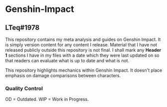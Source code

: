 # Genshin-Impact
## LTeq#1978

This repository contains my meta analysis and guides on Genshin Impact. It is simply version content for any content I release. Material that I have not released publicly outside this repository is not final. I shall mark any **Header 1** sections I have in my files with a date which they were last updated on so that readers can evaluate what is up to date and what is not.

This repository highlights mechanics within Genshin Impact. It doesn't place emphasis on damage comparisons between characters.

### Quality Control
OD = Outdated.
WIP = Work in Progress.
